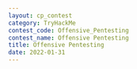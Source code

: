 ```yaml
---
layout: cp_contest
category: TryHackMe
contest_code: Offensive_Pentesting
contest_name: Offensive Pentesting
title: Offensive Pentesting
date: 2022-01-31
---
```

